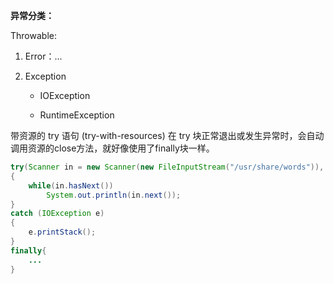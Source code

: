 **异常分类：**

Throwable:

1. Error：...

2. Exception

   - IOException

   - RuntimeException



带资源的 try 语句 (try-with-resources) 在 try 块正常退出或发生异常时，会自动调用资源的close方法，就好像使用了finally块一样。

```java
try(Scanner in = new Scanner(new FileInputStream("/usr/share/words")), "UTF-8")
{
    while(in.hasNext())
        System.out.println(in.next());
}
catch (IOException e)
{
    e.printStack();
}
finally{
    ...
}
```

